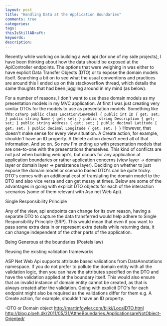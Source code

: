 ```yaml
---
layout: post
title: "Handling Data at the Application Boundaries"
comments: true
categories: 
tags: 
thisIsStillADraft:
keywords: 
description: 
---
```


Recently while working on building a web api (for one of my side projects), I have been thinking about how the data should be exposed at the ApiController endpoints. The options that were weighing in was either to have explicit Data Transfer Objects (DTO) or to expose the domain models itself. Searching a bit on to see what the usual conventions and practices are around this I ended up on this stackoverflow thread, which details the same thoughts that had been juggling around in my mind (as below).

For a number of reasons, I don't want to use these domain models as my presentation models in my MVC application. At first I was just creating very similar DTOs for the models to use as presentation models. Something like this: ``` csharp public class LocationViewModel { public int ID { get; set; } public string Name { get; set; } public string Description { get; set; } public string Address { get; set; } public decimal Latitude { get; set; } public decimal Longitude { get; set; } } ``` However, that doesn't make sense for every view situation. A Create action, for example, shouldn't have an ID property. A Delete action doesn't need all of that information. And so on. So now I'm ending up with presentation models that are one-to-one with the presentations themselves.
This kind of conflicts are not just when building web api's, but occurs for any application at application boundaries or rather application concerns (view layer -> domain layer or domain layer -> persistence layer). Deciding on whether to just expose the domain model or scenario based DTO's can be quite tricky. DTO's comes with an additional cost of translating the domain model to the DTO and also vice versa and can get messy at times. Below are some of the advantages in going with explicit DTO objects for each of the interaction scenarios (some of them relevant with Asp net Web Api).

Single Responsibility Principle

Any of the view, api endpoints can change for its own reason, having a separate DTO to capture the data transferred would help adhere to Single Responsibility Principle (SRP). This would mean that even if you want to pass some extra data in or represent extra details while returning data, it can change independent of the other parts of the application.

Being Generous at the boundaries (Postels law)

Reusing the existing validation frameworks

ASP Net Web Api supports attribute based validations from DataAnnotations namespace. If you do not prefer to pollute the domain entity with all the validation logic, then you can have the attributes specified on the DTO and have the validation applied at the boundary itself. This would also ensure that an invalid instance of domain entity cannot be created, as that is always created after the validation. Going with explicit DTO's for each endpoint might also be required as the validations differ for them e.g. A Create action, for example, shouldn't have an ID property.

-DTO or Domain object
http://martinfowler.com/bliki/LocalDTO.html
http://blog.ploeh.dk/2011/05/31/AttheBoundaries,ApplicationsareNotObject-Oriented/